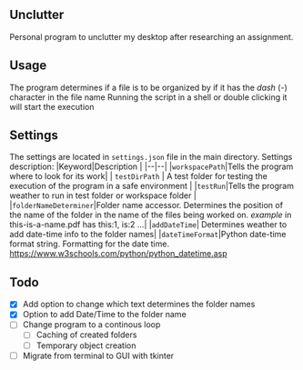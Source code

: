 ## Unclutter
Personal program to unclutter my desktop after researching an assignment.

## Usage
The program determines if a file is to be organized by if it has the *dash* (-) character in the file name
Running the script in a shell or double clicking it will start the execution

## Settings
The settings are located in `settings.json` file in the main directory.
Settings description:
|Keyword|Description  |
|--|--|
|`workspacePath`|Tells the program where to look for its work|
| `testDirPath` | A test folder for testing the execution of the program in a safe environment |
|`testRun`|Tells the program weather to run in test folder or workspace folder |
|`folderNameDeterminer`|Folder name accessor. Determines the position of the name of the folder in the name of the files being worked on. *example* in this-is-a-name.pdf has this:1, is:2 ...|
|`addDateTime`| Determines weather to add date-time info to the folder names|
|`dateTimeFormat`|Python date-time format string. Formatting for the date time. https://www.w3schools.com/python/python_datetime.asp

## Todo

 - [X] Add option to change which text determines the folder names
 - [X] Option to add Date/Time to the folder name
 - [ ] Change program to a continous loop
	 - [ ] Caching of created folders
	 - [ ] Temporary object creation
 - [ ] Migrate from terminal to GUI with tkinter
